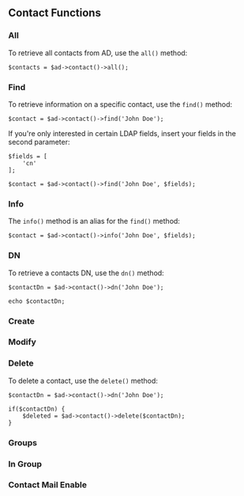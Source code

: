 ## Contact Functions

### All

To retrieve all contacts from AD, use the `all()` method:

    $contacts = $ad->contact()->all();

### Find

To retrieve information on a specific contact, use the `find()` method:

    $contact = $ad->contact()->find('John Doe');

If you're only interested in certain LDAP fields, insert your fields in the second parameter:

    $fields = [
        'cn'
    ];

    $contact = $ad->contact()->find('John Doe', $fields);

### Info

The `info()` method is an alias for the `find()` method:

    $contact = $ad->contact()->info('John Doe', $fields);

### DN

To retrieve a contacts DN, use the `dn()` method:

    $contactDn = $ad->contact()->dn('John Doe');
    
    echo $contactDn;

### Create

### Modify

### Delete

To delete a contact, use the `delete()` method:

    $contactDn = $ad->contact()->dn('John Doe');
    
    if($contactDn) {
        $deleted = $ad->contact()->delete($contactDn);
    }

### Groups

### In Group

### Contact Mail Enable

